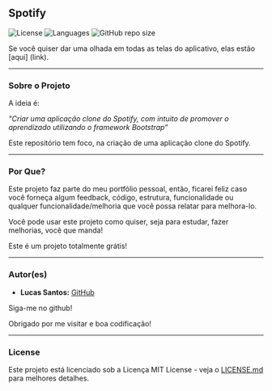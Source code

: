 ## Spotify

![License](https://img.shields.io/github/license/LucasSantus/sp)
![Languages](https://img.shields.io/github/languages/count/LucasSantus/spotify)
![GitHub repo size](https://img.shields.io/github/repo-size/LucasSantus/spotify)

Se você quiser dar uma olhada em todas as telas do aplicativo, elas estão [aqui] (link).

--------------------------------------------------------------------------------------

### Sobre o Projeto

A ideia é:

_"Criar uma aplicação clone do Spotify, com intuito de promover o aprendizado utilizando o framework Bootstrap"_

Este repositório tem foco, na criação de uma aplicação clone do Spotify.

--------------------------------------------------------------------------------------

### Por Que?

Este projeto faz parte do meu portfólio pessoal, então, ficarei feliz caso você forneça algum feedback, código, estrutura, funcionalidade ou qualquer funcionalidade/melhoria que você possa relatar para melhora-lo.

Você pode usar este projeto como quiser, seja para estudar, fazer melhorias, você que manda!

Este é um projeto totalmente grátis!

--------------------------------------------------------------------------------------

### Autor(es)
 
- **Lucas Santos:** [GitHub](https://github.com/LucasSantus)
 
Siga-me no github!

Obrigado por me visitar e boa codificação!

--------------------------------------------------------------------------------------

### License

Este projeto está licenciado sob a Licença MIT License - veja o [LICENSE.md](https://github.com/LucasSantus/spotify/blob/master/LICENSE) para melhores detalhes.
